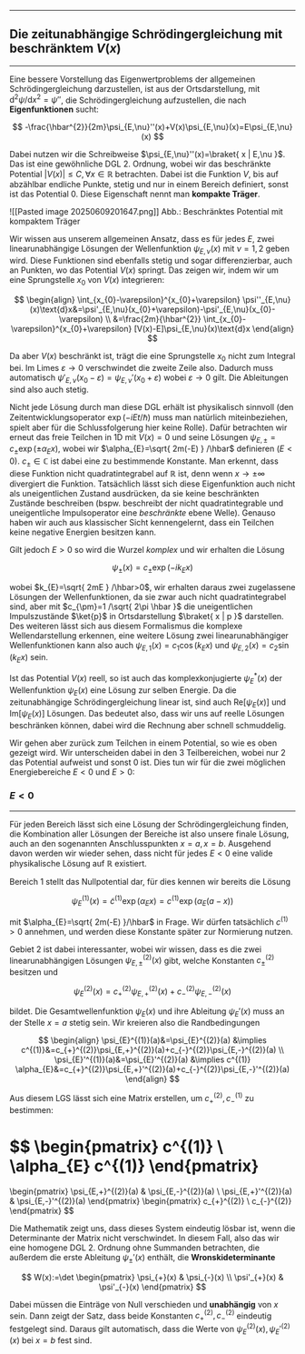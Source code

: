 ***

## Die zeitunabhängige Schrödingergleichung mit beschränktem $V(x)$
***

Eine bessere Vorstellung das Eigenwertproblems der allgemeinen Schrödingergleichung darzustellen, ist aus der Ortsdarstellung, mit $\text{d}^{2}\psi /\text{d}x^{2}=\psi''$, die Schrödingergleichung aufzustellen, die nach **Eigenfunktionen** sucht:

$$
-\frac{\hbar^{2}}{2m}\psi_{E,\nu}''(x)+V(x)\psi_{E,\nu}(x)=E\psi_{E,\nu}(x)
$$

Dabei nutzen wir die Schreibweise $\psi_{E,\nu}''(x)=\braket{ x | E,\nu }$. Das ist eine gewöhnliche DGL 2. Ordnung, wobei wir das beschränkte Potential $\lvert V(x) \rvert\leq C, \forall x \in\mathbb{R}$ betrachten. Dabei ist die Funktion $V$, bis auf abzählbar endliche Punkte, stetig und nur in einem Bereich definiert, sonst ist das Potential $0$. Diese Eigenschaft nennt man **kompakte Träger**.

![[Pasted image 20250609201647.png]]
Abb.: Beschränktes Potential mit kompaktem Träger

Wir wissen aus unserem allgemeinen Ansatz, dass es für jedes $E$, zwei linearunabhängige Lösungen der Wellenfunktion $\psi_{E,\nu}(x)$ mit $\nu=1,2$ geben wird. Diese Funktionen sind ebenfalls stetig und sogar differenzierbar, auch an Punkten, wo das Potential $V(x)$ springt. Das zeigen wir, indem wir um eine Sprungstelle $x_{0}$ von $V(x)$ integrieren:

$$
\begin{align}
\int_{x_{0}-\varepsilon}^{x_{0}+\varepsilon} \psi''_{E,\nu}(x)\text{d}x&=\psi'_{E,\nu}(x_{0}+\varepsilon)-\psi'_{E,\nu}(x_{0}-\varepsilon) \\
&=\frac{2m}{\hbar^{2}} \int_{x_{0}-\varepsilon}^{x_{0}+\varepsilon} [V(x)-E]\psi_{E,\nu}(x)\text{d}x
\end{align}
$$

Da aber $V(x)$ beschränkt ist, trägt die eine Sprungstelle $x_{0}$ nicht zum Integral bei. Im Limes $\varepsilon\to 0$ verschwindet die zweite Zeile also. Dadurch muss automatisch $\psi'_{E,\nu}(x_{0}-\varepsilon)=\psi_{E,\nu}'(x_{0}+\varepsilon)$ wobei $\varepsilon \to 0$ gilt. Die Ableitungen sind also auch stetig. 

Nicht jede Lösung durch man diese DGL erhält ist physikalisch sinnvoll (den Zeitentwicklungsoperator $\exp(-iEt /\hbar)$ muss man natürlich miteinbeziehen, spielt aber für die Schlussfolgerung hier keine Rolle). Dafür betrachten wir erneut das freie Teilchen in 1D mit $V(x)=0$ und seine Lösungen $\psi_{E,\pm}=c_{\pm}\exp(\pm \alpha_{E}x)$, wobei wir $\alpha_{E}=\sqrt{ 2m(-E) } /\hbar$ definieren ($E<0$). $c_{\pm}\in \mathbb{C}$ ist dabei eine zu bestimmende Konstante. Man erkennt, dass diese Funktion nicht quadratintegrabel auf $\mathbb{R}$ ist, denn wenn $x\to \pm \infty$ divergiert die Funktion. Tatsächlich lässt sich diese Eigenfunktion auch nicht als uneigentlichen Zustand ausdrücken, da sie keine beschränkten Zustände beschreiben (bspw. beschreibt der nicht quadratintegrable und uneigentliche Impulsoperator eine *beschränkte* ebene Welle). Genauso haben wir auch aus klassischer Sicht kennengelernt, dass ein Teilchen keine negative Energien besitzen kann.

Gilt jedoch $E>0$ so wird die Wurzel *komplex* und wir erhalten die Lösung

$$
\psi_{\pm}(x)=c_{\pm}\exp(-ik_{E}x)
$$

wobei $k_{E}=\sqrt{ 2mE } /\hbar>0$, wir erhalten daraus zwei zugelassene Lösungen der Wellenfunktionen, da sie zwar auch nicht quadratintegrabel sind, aber mit $c_{\pm}=1 /\sqrt{ 2\pi \hbar }$ die uneigentlichen Impulszustände $\ket{p}$ in Ortsdarstellung $\braket{ x | p }$ darstellen. Des weiteren lässt sich aus diesem Formalismus die komplexe Wellendarstellung erkennen, eine weitere Lösung zwei linearunabhängiger Wellenfunktionen kann also auch $\psi_{E,1}(x)=c_{1}\cos(k_{E}x)$ und $\psi_{E,2}(x)=c_{2}\sin(k_{E}x)$ sein. 

Ist das Potential $V(x)$ reell, so ist auch das komplexkonjugierte $\psi ^{*}_{E}(x)$ der Wellenfunktion $\psi_{E}(x)$ eine Lösung zur selben Energie. Da die zeitunabhängige Schrödingergleichung linear ist, sind auch $\mathrm{Re}[\psi_{E}(x)]$ und $\mathrm{Im}[\psi_{E}(x)]$ Lösungen. Das bedeutet also, dass wir uns auf reelle Lösungen beschränken können, dabei wird die Rechnung aber schnell schmuddelig.

Wir gehen aber zurück zum Teilchen in einem Potential, so wie es oben gezeigt wird. Wir unterscheiden dabei in den 3 Teilbereichen, wobei nur $2$ das Potential aufweist und sonst $0$ ist. Dies tun wir für die zwei möglichen Energiebereiche $E<0$ und $E>0$:

### $E<0$
***

Für jeden Bereich lässt sich eine Lösung der Schrödingergleichung finden, die Kombination aller Lösungen der Bereiche ist also unsere finale Lösung, auch an den sogenannten Anschlusspunkten $x=a,x=b$. Ausgehend davon werden wir wieder sehen, dass nicht für jedes $E<0$ eine valide physikalische Lösung auf $\mathbb{R}$ existiert.

Bereich 1 stellt das Nullpotential dar, für dies kennen wir bereits die Lösung

$$
\psi_{E}^{(1)}(x)=\tilde{c}^{(1)}\exp(\alpha_{E}x)=c^{(1)}\exp(\alpha_{E}(a-x))
$$

mit $\alpha_{E}=\sqrt{ 2m(-E) }/\hbar$ in Frage. Wir dürfen tatsächlich $c^{(1)}> 0$ annehmen, und werden diese Konstante später zur Normierung nutzen.

Gebiet 2 ist dabei interessanter, wobei wir wissen, dass es die zwei linearunabhängigen Lösungen $\psi_{E,\pm}^{(2)}(x)$ gibt, welche Konstanten $c^{(2)}_{\pm}$ besitzen und

$$
\psi_{E}^{(2)}(x)=c_{+}^{(2)}\psi_{E,+}^{(2)}(x)+c_{-}^{(2)}\psi_{E,-}^{(2)}(x)
$$

bildet. Die Gesamtwellenfunktion $\psi_{E}(x)$ und ihre Ableitung $\psi_{E}'(x)$ muss an der Stelle $x=a$ stetig sein. Wir kreieren also die Randbedingungen

$$
\begin{align}
\psi_{E}^{(1)}(a)&=\psi_{E}^{(2)}(a) &\implies c^{(1)}&=c_{+}^{(2)}\psi_{E,+}^{(2)}(a)+c_{-}^{(2)}\psi_{E,-}^{(2)}(a) \\
\psi_{E}'^{(1)}(a)&=\psi_{E}'^{(2)}(a) &\implies c^{(1)} \alpha_{E}&=c_{+}^{(2)}\psi_{E,+}'^{(2)}(a)+c_{-}^{(2)}\psi_{E,-}'^{(2)}(a)
\end{align}
$$

Aus diesem LGS lässt sich eine Matrix erstellen, um $c_{+}^{(2)},c_{-}^{(1)}$ zu bestimmen:

$$
\begin{pmatrix}
c^{(1)} \\
\alpha_{E} c^{(1)}
\end{pmatrix}
=
\begin{pmatrix}
\psi_{E,+}^{(2)}(a) & \psi_{E,-}^{(2)}(a) \\
\psi_{E,+}'^{(2)}(a) & \psi_{E,-}'^{(2)}(a)
\end{pmatrix}
\begin{pmatrix}
c_{+}^{(2)} \\
c_{-}^{(2)}
\end{pmatrix}
$$

Die Mathematik zeigt uns, dass dieses System eindeutig lösbar ist, wenn die Determinante der Matrix nicht verschwindet. In diesem Fall, also das wir eine homogene DGL 2. Ordnung ohne Summanden betrachten, die außerdem die erste Ableitung $\psi_{\pm}'(x)$ enthält, die **Wronskideterminante**

$$
W(x):=\det
\begin{pmatrix}
\psi_{+}(x) & \psi_{-}(x) \\
\psi'_{+}(x) & \psi'_{-}(x)
\end{pmatrix}
$$

Dabei müssen die Einträge von Null verschieden und **unabhängig** von $x$ sein. Dann zeigt der Satz, dass beide Konstanten $c_{+}^{(2)},c_{-}^{(2)}$ eindeutig festgelegt sind. Daraus gilt automatisch, dass die Werte von $\psi_{E}^{(2)}(x),\psi_{E}'^{(2)}(x)$ bei $x=b$ fest sind.

